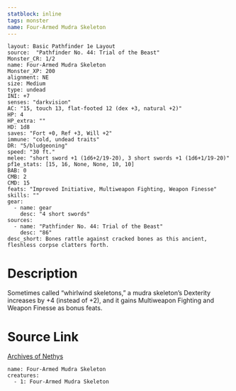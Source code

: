 ```yaml
---
statblock: inline
tags: monster
name: Four-Armed Mudra Skeleton
---
```

```statblock
layout: Basic Pathfinder 1e Layout
source:  "Pathfinder No. 44: Trial of the Beast"
Monster_CR: 1/2
name: Four-Armed Mudra Skeleton
Monster_XP: 200
alignment: NE
size: Medium
type: undead
INI: +7
senses: "darkvision"
AC: "15, touch 13, flat-footed 12 (dex +3, natural +2)"
HP: 4
HP_extra: ""
HD: 1d8
saves: "Fort +0, Ref +3, Will +2"
immune: "cold, undead traits"
DR: "5/bludgeoning"
speed: "30 ft."
melee: "short sword +1 (1d6+2/19-20), 3 short swords +1 (1d6+1/19-20)"
pf1e_stats: [15, 16, None, None, 10, 10]
BAB: 0
CMB: 2
CMD: 15
feats: "Improved Initiative, Multiweapon Fighting, Weapon Finesse"
skills: ""
gear:
  - name: gear
    desc: "4 short swords"
sources:
  - name: "Pathfinder No. 44: Trial of the Beast"
    desc: "86"
desc_short: Bones rattle against cracked bones as this ancient, fleshless corpse clatters forth.
```
# Description
Sometimes called “whirlwind skeletons,” a mudra skeleton’s Dexterity increases by +4 (instead of +2), and it gains Multiweapon Fighting and Weapon Finesse as bonus feats.
# Source Link
[Archives of Nethys](https://aonprd.com/MonsterDisplay.aspx?ItemName=Four-Armed%20Mudra%20Skeleton)
```encounter-table
name: Four-Armed Mudra Skeleton
creatures:
  - 1: Four-Armed Mudra Skeleton
```
